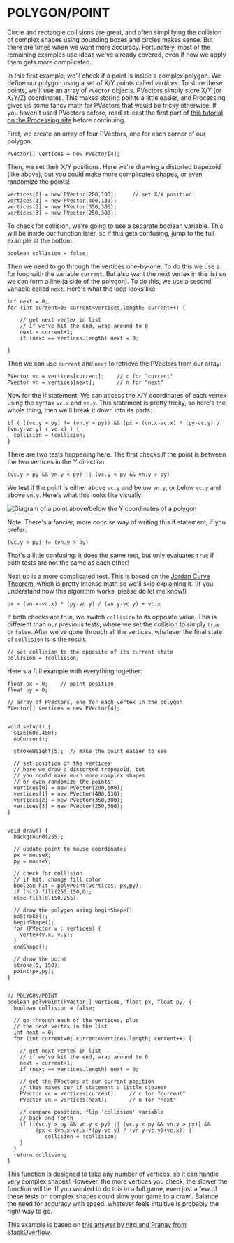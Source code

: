 # POLYGON/POINT  
Circle and rectangle collisions are great, and often simplifying the collision of complex shapes using bounding boxes and circles makes sense. But there are times when we want more accuracy. Fortunately, most of the remaining examples use ideas we've already covered, even if how we apply them gets more complicated.

In this first example, we'll check if a point is inside a complex polygon. We define our polygon using a set of X/Y points called *vertices*. To store these points, we'll use an array of `PVector` objects. PVectors simply store X/Y (or X/Y/Z) coordinates. This makes storing points a little easier, and Processing gives us some fancy math for PVectors that would be tricky otherwise. If you haven't used PVectors before, read at least the first part of [this tutorial on the Processing site](https://processing.org/tutorials/pvector/) before continuing.

First, we create an array of four PVectors, one for each corner of our polygon:

	PVector[] vertices = new PVector[4];

Then, we set their X/Y positions. Here we're drawing a distorted trapezoid (like above), but you could make more complicated shapes, or even randomize the points!

	vertices[0] = new PVector(200,100);		// set X/Y position
  	vertices[1] = new PVector(400,130);
  	vertices[2] = new PVector(350,300);
  	vertices[3] = new PVector(250,300);

To check for collision, we're going to use a separate boolean variable. This will be inside our function later, so if this gets confusing, jump to the full example at the bottom.

	boolean collision = false;

Then we need to go through the vertices one-by-one. To do this we use a for loop with the variable `current`. But also want the next vertex in the list so we can form a line (a side of the polygon). To do this, we use a second variable called `next`. Here's what the loop looks like:

	int next = 0;
  	for (int current=0; current<vertices.length; current++) {
  		
  		// get next vertex in list
    	// if we've hit the end, wrap around to 0
    	next = current+1;
    	if (next == vertices.length) next = 0;

    }

Then we can use `current` and `next` to retrieve the PVectors from our array:

	PVector vc = vertices[current];    // c for "current"
    PVector vn = vertices[next];       // n for "next"

Now for the if statement. We can access the X/Y coordinates of each vertex using the syntax `vc.x` and `vc.y`. This statement is pretty tricky, so here's the whole thing, then we'll break it down into its parts:

	if ( ((vc.y > py) != (vn.y > py)) && (px < (vn.x-vc.x) * (py-vc.y) / (vn.y-vc.y) + vc.x) ) {
      collision = !collision;
    }

There are two tests happening here. The first checks if the point is between the two vertices in the Y direction:

	(vc.y > py && vn.y < py) || (vc.y < py && vn.y > py)

We test if the point is either above `vc.y` and below `vn.y`, or below `vc.y` and above `vn.y`. Here's what this looks like visually:

![Diagram of a point above/below the Y coordinates of a polygon](images/poly-point.jpg)

Note: There's a fancier, more concise way of writing this if statement, if you prefer:

	(vc.y > py) != (vn.y > py)

That's a little confusing: it does the same test, but only evaluates `true` if both tests are not the same as each other!

Next up is a more complicated test. This is based on the [Jordan Curve Theorem](http://en.wikipedia.org/wiki/Jordan_curve_theorem), which is pretty intense math so we'll skip explaining it. (If you  understand how this algorithm works, please do let me know!)

	px < (vn.x-vc.x) * (py-vc.y) / (vn.y-vc.y) + vc.x

If both checks are true, we switch `collision` to its opposite value. This is different than our previous tests, where we set the collision to simply `true` or `false`. After we've gone through all the vertices, whatever the final state of `collision` is is the result.

	// set collision to the opposite of its current state
	collision = !collision;

Here's a full example with everything together:

	float px = 0;    // point position
	float py = 0;

	// array of PVectors, one for each vertex in the polygon
	PVector[] vertices = new PVector[4];


	void setup() {
	  size(600,400);
	  noCursor();
	  
	  strokeWeight(5);  // make the point easier to see
	  
	  // set position of the vertices
	  // here we draw a distorted trapezoid, but 
	  // you could make much more complex shapes
	  // or even randomize the points!
	  vertices[0] = new PVector(200,100);
	  vertices[1] = new PVector(400,130);
	  vertices[2] = new PVector(350,300);
	  vertices[3] = new PVector(250,300);
	}


	void draw() {
	  background(255);
	  
	  // update point to mouse coordinates
	  px = mouseX;
	  py = mouseY;
	  
	  // check for collision
	  // if hit, change fill color
	  boolean hit = polyPoint(vertices, px,py);
	  if (hit) fill(255,150,0);
	  else fill(0,150,255);
	  
	  // draw the polygon using beginShape()
	  noStroke();
	  beginShape();
	  for (PVector v : vertices) {
	    vertex(v.x, v.y);
	  }
	  endShape();
	  
	  // draw the point
	  stroke(0, 150);
	  point(px,py);
	}


	// POLYGON/POINT
	boolean polyPoint(PVector[] vertices, float px, float py) {
	  boolean collision = false;
	  
	  // go through each of the vertices, plus
	  // the next vertex in the list
	  int next = 0;
	  for (int current=0; current<vertices.length; current++) {
	    
	    // get next vertex in list
	    // if we've hit the end, wrap around to 0
	    next = current+1;
	    if (next == vertices.length) next = 0;
	    
	    // get the PVectors at our current position
	    // this makes our if statement a little cleaner
	    PVector vc = vertices[current];    // c for "current"
	    PVector vn = vertices[next];       // n for "next"
	    
	    // compare position, flip 'collision' variable
	    // back and forth
	    if (((vc.y > py && vn.y < py) || (vc.y < py && vn.y > py)) &&
             (px < (vn.x-vc.x)*(py-vc.y) / (vn.y-vc.y)+vc.x)) {
        		collision = !collision;
    	}
	  }
	  return collision;  
	}

This function is designed to take any number of vertices, so it can handle very complex shapes! However, the more vertices you check, the slower the function will be. If you wanted to do this in a full game, even just a few of these tests on complex shapes could slow your game to a crawl. Balance the need for accuracy with speed: whatever feels intuitive is probably the right way to go.

This example is based on [this answer by nirg and Pranav from StackOverflow](http://stackoverflow.com/a/2922778/1167783).
